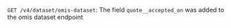 `GET /v4/dataset/omis-dataset`: The field `quote__accepted_on` was added to the omis dataset endpoint
